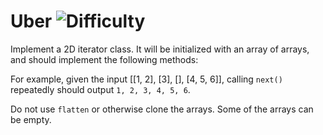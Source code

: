 # Uber ![Difficulty](https://img.shields.io/badge/-MEDIUM-yellow)
	
Implement a 2D iterator class. It will be initialized with an array of arrays, and should implement the following methods:
	




	
For example, given the input [[1, 2], [3], [], [4, 5, 6]], calling `next()` repeatedly should output `1, 2, 3, 4, 5, 6`.
	
Do not use `flatten` or otherwise clone the arrays. Some of the arrays can be empty.
	
